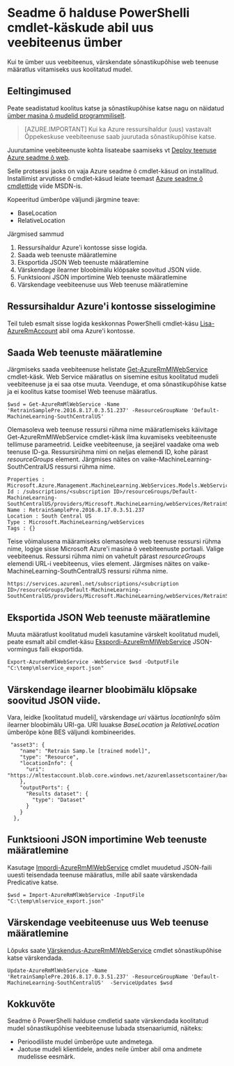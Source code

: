 <properties
    pageTitle="Seadme õ halduse PowerShelli cmdlet-käskude abil uus veebiteenus ümber | Microsoft Azure'i"
    description="Saate teada, kuidas programmiliselt ümber mudeli ja värskendada veebiteenuse äsja koolitatud mudeli kasutamine Azure seadme õ masina õ halduse PowerShelli cmdlet-käskude abil."
    services="machine-learning"
    documentationCenter=""
    authors="vDonGlover"
    manager="raymondlaghaeian"
    editor=""/>

<tags
    ms.service="machine-learning"
    ms.workload="data-services"
    ms.tgt_pltfrm="na"
    ms.devlang="na"
    ms.topic="article"
    ms.date="09/27/2016"
    ms.author="v-donglo"/>

# <a name="retrain-a-new-web-service-using-the-machine-learning-management-powershell-cmdlets"></a>Seadme õ halduse PowerShelli cmdlet-käskude abil uus veebiteenus ümber

Kui te ümber uus veebiteenus, värskendate sõnastikupõhise web teenuse määratlus viitamiseks uus koolitatud mudel.  

## <a name="prerequisites"></a>Eeltingimused

Peate seadistatud koolitus katse ja sõnastikupõhise katse nagu on näidatud [ümber masina õ mudelid programmiliselt](machine-learning-retrain-models-programmatically.md). 

>[AZURE.IMPORTANT] Kui ka Azure ressursihaldur (uus) vastavalt Õppekeskuse veebiteenuse saab juurutada sõnastikupõhise katse. 
 
Juurutamine veebiteenuste kohta lisateabe saamiseks vt [Deploy teenuse Azure seadme õ web](machine-learning-publish-a-machine-learning-web-service.md).

Selle protsessi jaoks on vaja Azure seadme õ cmdlet-käsud on installitud. Installimist arvutisse õ cmdlet-käsud leiate teemast [Azure seadme õ cmdlettide](https://msdn.microsoft.com/library/azure/mt767952.aspx) viide MSDN-is.

Kopeeritud ümberõpe väljundi järgmine teave:

* BaseLocation
* RelativeLocation

Järgmised sammud

1.  Ressursihaldur Azure'i kontosse sisse logida.
2.  Saada web teenuste määratlemine
3.  Eksportida JSON Web teenuste määratlemine
4.  Värskendage ilearner bloobimälu klõpsake soovitud JSON viide.
5.  Funktsiooni JSON importimine Web teenuste määratlemine
6.  Värskendage veebiteenuse uus Web teenuse määratlemine

## <a name="sign-in-to-your-azure-resource-manager-account"></a>Ressursihaldur Azure'i kontosse sisselogimine

Teil tuleb esmalt sisse logida keskkonnas PowerShelli cmdlet-käsu [Lisa-AzureRmAccount](https://msdn.microsoft.com/library/mt619267.aspx) abil oma Azure'i kontosse.

## <a name="get-the-web-service-definition"></a>Saada Web teenuste määratlemine

Järgmiseks saada veebiteenuse helistate [Get-AzureRmMlWebService](https://msdn.microsoft.com/library/mt619267.aspx) cmdlet-käsk. Web Service määratlus on sisemine esitus koolitatud mudeli veebiteenuse ja ei saa otse muuta. Veenduge, et oma sõnastikupõhise katse ja ei koolitus katse toomisel Web teenuse määratlus.

    $wsd = Get-AzureRmMlWebService -Name 'RetrainSamplePre.2016.8.17.0.3.51.237' -ResourceGroupName 'Default-MachineLearning-SouthCentralUS'

Olemasoleva web teenuse ressursi rühma nime määratlemiseks käivitage Get-AzureRmMlWebService cmdlet-käsk ilma kuvamiseks veebiteenuste tellimuse parameetrid. Leidke veebiteenuse, ja seejärel vaadake oma web teenuse ID-ga. Ressursirühma nimi on neljas elemendi ID, kohe pärast *resourceGroups* element. Järgmises näites on vaike-MachineLearning-SouthCentralUS ressursi rühma nime.

    Properties : Microsoft.Azure.Management.MachineLearning.WebServices.Models.WebServicePropertiesForGraph
    Id : /subscriptions/<subscription ID>/resourceGroups/Default-MachineLearning-SouthCentralUS/providers/Microsoft.MachineLearning/webServices/RetrainSamplePre.2016.8.17.0.3.51.237
    Name : RetrainSamplePre.2016.8.17.0.3.51.237
    Location : South Central US
    Type : Microsoft.MachineLearning/webServices
    Tags : {}

Teise võimalusena määramiseks olemasoleva web teenuse ressursi rühma nime, logige sisse Microsoft Azure'i masina õ veebiteenuste portaali. Valige veebiteenus. Ressursi rühma nimi on vahetult pärast *resourceGroups* elemendi URL-i veebiteenus, viies element. Järgmises näites on vaike-MachineLearning-SouthCentralUS ressursi rühma nime.

    https://services.azureml.net/subscriptions/<subcription ID>/resourceGroups/Default-MachineLearning-SouthCentralUS/providers/Microsoft.MachineLearning/webServices/RetrainSamplePre.2016.8.17.0.3.51.237


## <a name="export-the-web-service-definition-as-json"></a>Eksportida JSON Web teenuste määratlemine

Muuta määratlust koolitatud mudeli kasutamine värskelt koolitatud mudeli, peate esmalt abil cmdlet-käsu [Ekspordi-AzureRmMlWebService](https://msdn.microsoft.com/library/azure/mt767935.aspx) JSON-vormingus faili eksportida.

    Export-AzureRmMlWebService -WebService $wsd -OutputFile "C:\temp\mlservice_export.json"

## <a name="update-the-reference-to-the-ilearner-blob-in-the-json"></a>Värskendage ilearner bloobimälu klõpsake soovitud JSON viide.

Vara, leidke [koolitatud mudeli], värskendage *uri* väärtus *locationInfo* sõlm ilearner bloobimälu URI-ga. URI luuakse *BaseLocation* ja *RelativeLocation* ümberõpe kõne BES väljundi kombineerides.

     "asset3": {
        "name": "Retrain Samp.le [trained model]",
        "type": "Resource",
        "locationInfo": {
          "uri": "https://mltestaccount.blob.core.windows.net/azuremlassetscontainer/baca7bca650f46218633552c0bcbba0e.ilearner"
        },
        "outputPorts": {
          "Results dataset": {
            "type": "Dataset"
          }
        }
      },

## <a name="import-the-json-into-a-web-service-definition"></a>Funktsiooni JSON importimine Web teenuste määratlemine

Kasutage [Impordi-AzureRmMlWebService](https://msdn.microsoft.com/library/azure/mt767925.aspx) cmdlet muudetud JSON-faili uuesti teisendada teenuse määratlus, mille abil saate värskendada Predicative katse.

    $wsd = Import-AzureRmMlWebService -InputFile "C:\temp\mlservice_export.json"


## <a name="update-the-web-service-with-new-web-service-definition"></a>Värskendage veebiteenuse uus Web teenuse määratlemine

Lõpuks saate [Värskendus-AzureRmMlWebService](https://msdn.microsoft.com/library/azure/mt767922.aspx) cmdlet sõnastikupõhise katse värskendada.

    Update-AzureRmMlWebService -Name 'RetrainSamplePre.2016.8.17.0.3.51.237' -ResourceGroupName 'Default-MachineLearning-SouthCentralUS'  -ServiceUpdates $wsd

## <a name="summary"></a>Kokkuvõte

Seadme õ PowerShelli halduse cmdletid saate värskendada koolitatud mudel sõnastikupõhise veebiteenuse lubada stsenaariumid, näiteks:

* Perioodiliste mudel ümberõpe uute andmetega.
* Jaotuse mudeli klientidele, andes neile ümber abil oma andmete mudelisse eesmärk.
